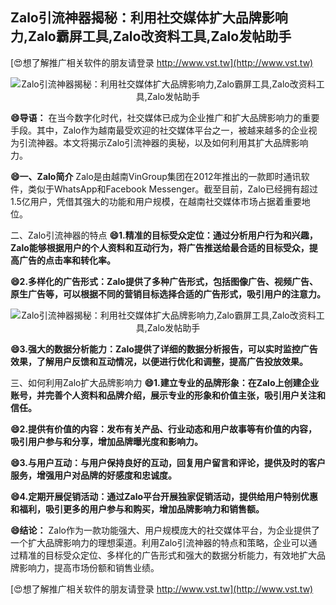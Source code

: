 ## **Zalo引流神器揭秘：利用社交媒体扩大品牌影响力,Zalo霸屏工具,Zalo改资料工具,Zalo发帖助手**

[😍想了解推广相关软件的朋友请登录 http://www.vst.tw](http://www.vst.tw)

 <center><img src="https://vst.tw/MP4/tuiguang/png/7.png" alt="Zalo引流神器揭秘：利用社交媒体扩大品牌影响力,Zalo霸屏工具,Zalo改资料工具,Zalo发帖助手"></center>

**😄导语：**
在当今数字化时代，社交媒体已成为企业推广和扩大品牌影响力的重要手段。其中，Zalo作为越南最受欢迎的社交媒体平台之一，被越来越多的企业视为引流神器。本文将揭示Zalo引流神器的奥秘，以及如何利用其扩大品牌影响力。

**😄一、Zalo简介**
Zalo是由越南VinGroup集团在2012年推出的一款即时通讯软件，类似于WhatsApp和Facebook Messenger。截至目前，Zalo已经拥有超过1.5亿用户，凭借其强大的功能和用户规模，在越南社交媒体市场占据着重要地位。

二、Zalo引流神器的特点
**😄1.精准的目标受众定位：通过分析用户行为和兴趣，Zalo能够根据用户的个人资料和互动行为，将广告推送给最合适的目标受众，提高广告的点击率和转化率。**

**😄2.多样化的广告形式：Zalo提供了多种广告形式，包括图像广告、视频广告、原生广告等，可以根据不同的营销目标选择合适的广告形式，吸引用户的注意力。**

 <center><img src="https://vst.tw/MP4/tuiguang/png/8.png" alt="Zalo引流神器揭秘：利用社交媒体扩大品牌影响力,Zalo霸屏工具,Zalo改资料工具,Zalo发帖助手"></center>

**😄3.强大的数据分析能力：Zalo提供了详细的数据分析报告，可以实时监控广告效果，了解用户反馈和互动情况，以便进行优化和调整，提高广告投放效果。**

三、如何利用Zalo扩大品牌影响力
**😄1.建立专业的品牌形象：在Zalo上创建企业账号，并完善个人资料和品牌介绍，展示专业的形象和价值主张，吸引用户关注和信任。**

**😄2.提供有价值的内容：发布有关产品、行业动态和用户故事等有价值的内容，吸引用户参与和分享，增加品牌曝光度和影响力。**

**😄3.与用户互动：与用户保持良好的互动，回复用户留言和评论，提供及时的客户服务，增强用户对品牌的好感度和忠诚度。**

**😄4.定期开展促销活动：通过Zalo平台开展独家促销活动，提供给用户特别优惠和福利，吸引更多的用户参与和购买，增加品牌影响力和销售额。**

**😄结论：**
Zalo作为一款功能强大、用户规模庞大的社交媒体平台，为企业提供了一个扩大品牌影响力的理想渠道。利用Zalo引流神器的特点和策略，企业可以通过精准的目标受众定位、多样化的广告形式和强大的数据分析能力，有效地扩大品牌影响力，提高市场份额和销售业绩。

[😍想了解推广相关软件的朋友请登录 http://www.vst.tw](http://www.vst.tw)



